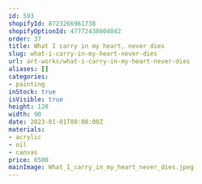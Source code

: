 ```yaml
---
id: 593
shopifyId: 8723266961738
shopifyOptionId: 47772438004042
order: 37
title: What I carry in my heart, never dies
slug: what-i-carry-in-my-heart-never-dies
url: art-works/what-i-carry-in-my-heart-never-dies
aliases: []
categories:
- painting
inStock: true
isVisible: true
height: 120
width: 90
date: 2023-01-01T00:00:00Z
materials:
- acrylic
- oil
- canvas
price: 6500
mainImage: What_I_carry_in_my_heart_never_dies.jpeg
---
```

